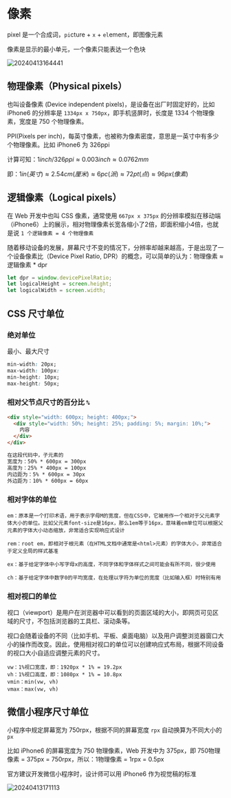 # 像素

pixel 是一个合成词，`pi`cture + `x` +  `el`ement，即图像元素

像素是显示的最小单元，一个像素只能表达一个色块

![20240413164441](https://image.zuoright.com/20240413164441.png)

## 物理像素（Physical pixels）

也叫设备像素 (Device independent pixels)，是设备在出厂时固定好的，比如 iPhone6 的分辨率是 `1334px x 750px`，即手机竖屏时，长度是 1334 个物理像素，宽度是 750 个物理像素。

PPI(Pixels per inch)，每英寸像素，也被称为像素密度，意思是一英寸中有多少个物理像素。比如 iPhone6 为 326ppi

计算可知：$1inch / 326ppi ≈ 0.003 inch ≈ 0.0762mm$

即：$1 in(英寸) ≈ 2.54 cm(厘米) ≈ 6pc(派) ≈ 72 pt(点) ≈ 96px(像素)$

## 逻辑像素（Logical pixels）

在 Web 开发中也叫 CSS 像素，通常使用 `667px x 375px` 的分辨率模拟在移动端 （iPhone6）上的展示，相对物理像素长宽各缩小了2倍，即面积缩小4倍，也就是说 `1 个逻辑像素 = 4 个物理像素`

随着移动设备的发展，屏幕尺寸不变的情况下，分辨率却越来越高，于是出现了一个设备像素比（Device Pixel Ratio, DPR）的概念，可以简单的认为：物理像素 ≈ 逻辑像素 * dpr

```js
let dpr = window.devicePixelRatio;
let logicalHeight = screen.height;
let logicalWidth = screen.width;
```

## CSS 尺寸单位

### 绝对单位

最小、最大尺寸

```css
min-width: 20px;
max-width: 100px:
min-height: 10px;
max-height: 50px;
```

### 相对父节点尺寸的百分比 `%`

```html
<div style="width: 600px; height: 400px;">
  <div style="width: 50%; height: 25%; padding: 5%; margin: 10%;">
    内容
  </div>
</div>

在这段代码中，子元素的
宽度为：50% * 600px = 300px
高度为：25% * 400px = 100px
内边距为：5% * 600px = 30px
外边距为：10% * 600px = 60px
```

### 相对字体的单位

```text
em：原本是一个打印术语，用于表示字母M的宽度，但在CSS中，它被用作一个相对于父元素字体大小的单位。比如父元素font-size是16px，那么1em等于16px，意味着em单位可以根据父元素的字体大小动态缩放，非常适合实现响应式设计

rem：root em，即相对于根元素（在HTML文档中通常是<html>元素）的字体大小，非常适合于定义全局的样式基准

ex：基于给定字体中小写字母x的高度，不同字体和字体样式之间可能会有所不同，很少使用

ch：基于给定字体中数字0的平均宽度，在处理以字符为单位的宽度（比如输入框）时特别有用
```

### 相对视口的单位

视口（viewport）是用户在浏览器中可以看到的页面区域的大小，即网页可见区域的尺寸，不包括浏览器的工具栏、滚动条等。

视口会随着设备的不同（比如手机、平板、桌面电脑）以及用户调整浏览器窗口大小的操作而改变。因此，使用相对视口的单位可以创建响应式布局，根据不同设备的视口大小自适应调整元素的尺寸。

```text
vw：1%视口宽度，即：1920px * 1% = 19.2px
vh：1%视口高度，即：1080px * 1% = 10.8px
vmin：min(vw, vh)
vmax：max(vw, vh)
```

## 微信小程序尺寸单位

小程序中规定屏幕宽为 750rpx，根据不同的屏幕宽度 `rpx` 自动换算为不同大小的 `px`

比如 iPhone6 的屏幕宽度为 750 物理像素，Web 开发中为 375px，即 750物理像素 = 375px = 750rpx，所以：1物理像素 = 1rpx = 0.5px

官方建议开发微信小程序时，设计师可以用 iPhone6 作为视觉稿的标准

![20240413171113](https://image.zuoright.com/20240413171113.png)
